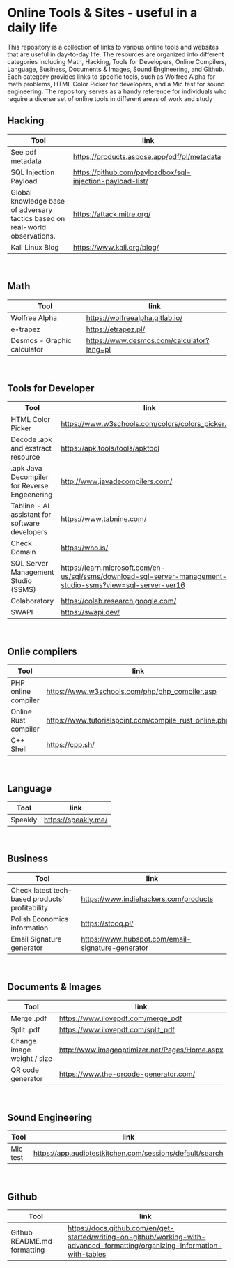 # Online Tools & Sites - useful in a daily life
This repository is a collection of links to various online tools and websites that are useful in day-to-day life. The resources are organized into different categories including Math, Hacking, Tools for Developers, Online Compilers, Language, Business, Documents & Images, Sound Engineering, and Github. Each category provides links to specific tools, such as Wolfree Alpha for math problems, HTML Color Picker for developers, and a Mic test for sound engineering. The repository serves as a handy reference for individuals who require a diverse set of online tools in different areas of work and study

## Hacking
| Tool| link |
| --- | - |
| See pdf metadata | https://products.aspose.app/pdf/pl/metadata |
| SQL Injection Payload | https://github.com/payloadbox/sql-injection-payload-list/ |
| Global knowledge base of adversary tactics based on real-world observations.| https://attack.mitre.org/ |
| Kali Linux Blog | https://www.kali.org/blog/ |


<br>

## Math
| Tool| link |
| --- | - |
| Wolfree Alpha | https://wolfreealpha.gitlab.io/ |
| e-trapez | https://etrapez.pl/ |
| Desmos - Graphic calculator | https://www.desmos.com/calculator?lang=pl |
<br>

## Tools for Developer
| Tool| link |
| --- | - |
| HTML Color Picker | https://www.w3schools.com/colors/colors_picker.asp |
| Decode .apk and exstract resource | https://apk.tools/tools/apktool |
| .apk Java Decompiler for Reverse Engeenering | http://www.javadecompilers.com/ |
| Tabline - AI assistant for software developers | https://www.tabnine.com/ |
| Check Domain | https://who.is/ |
| SQL Server Management Studio (SSMS) | https://learn.microsoft.com/en-us/sql/ssms/download-sql-server-management-studio-ssms?view=sql-server-ver16 |
| Colaboratory | https://colab.research.google.com/ |
| SWAPI | https://swapi.dev/ |


<br>

## Onlie compilers
| Tool| link |
| --- | - |
| PHP online compiler | https://www.w3schools.com/php/php_compiler.asp |
| Online Rust compiler | https://www.tutorialspoint.com/compile_rust_online.php |
| C++ Shell | https://cpp.sh/ |

<br>

## Language
| Tool| link |
| --- | - |
| Speakly | https://speakly.me/ |

<br>

## Business
| Tool| link |
| --- | - |
| Check latest tech-based products' profitability | https://www.indiehackers.com/products | 
| Polish Economics information | https://stooq.pl/ |
| Email Signature generator | https://www.hubspot.com/email-signature-generator |

<br>

## Documents & Images
| Tool| link |
| --- | - |
| Merge .pdf | https://www.ilovepdf.com/merge_pdf |
| Split .pdf | https://www.ilovepdf.com/split_pdf |
| Change image weight / size | http://www.imageoptimizer.net/Pages/Home.aspx |
| QR code generator | https://www.the-qrcode-generator.com/ |

<br>

## Sound Engineering
| Tool| link |
| --- | - |
| Mic test | https://app.audiotestkitchen.com/sessions/default/search |

<br>

## Github
| Tool| link |
| --- | - |
| Github README.md formatting | https://docs.github.com/en/get-started/writing-on-github/working-with-advanced-formatting/organizing-information-with-tables |


